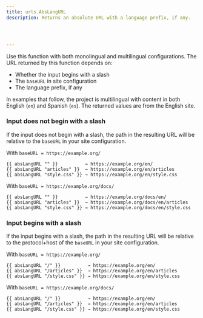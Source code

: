 ```yaml
---
title: urls.AbsLangURL
description: Returns an absolute URL with a language prefix, if any.




---
```


Use this function with both monolingual and multilingual configurations. The URL returned by this function depends on:

- Whether the input begins with a slash
- The `baseURL` in site configuration
- The language prefix, if any

In examples that follow, the project is multilingual with content in both English (`en`) and Spanish (`es`). The returned values are from the English site.

### Input does not begin with a slash

If the input does not begin with a slash, the path in the resulting URL will be relative to the `baseURL` in your site configuration.

With `baseURL = https://example.org/`

```go-html-template
{{ absLangURL "" }}          → https://example.org/en/
{{ absLangURL "articles" }}  → https://example.org/en/articles
{{ absLangURL "style.css" }} → https://example.org/en/style.css
```

With `baseURL = https://example.org/docs/`

```go-html-template
{{ absLangURL "" }}          → https://example.org/docs/en/
{{ absLangURL "articles" }}  → https://example.org/docs/en/articles
{{ absLangURL "style.css" }} → https://example.org/docs/en/style.css
```

### Input begins with a slash

If the input begins with a slash, the path in the resulting URL will be relative to the protocol+host of the `baseURL` in your site configuration.

With `baseURL = https://example.org/`

```go-html-template
{{ absLangURL "/" }}          → https://example.org/en/
{{ absLangURL "/articles" }}  → https://example.org/en/articles
{{ absLangURL "/style.css" }} → https://example.org/en/style.css
```

With `baseURL = https://example.org/docs/`

```go-html-template
{{ absLangURL "/" }}          → https://example.org/en/
{{ absLangURL "/articles" }}  → https://example.org/en/articles
{{ absLangURL "/style.css" }} → https://example.org/en/style.css
```
